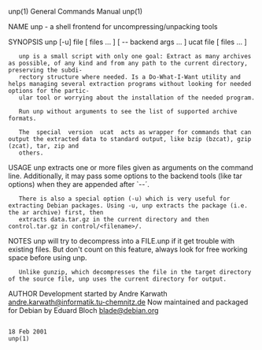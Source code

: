 unp(1)                                                                 General Commands Manual                                                                unp(1)

NAME
       unp - a shell frontend for uncompressing/unpacking tools

SYNOPSIS
       unp [-u] file [ files ... ] [ -- backend args ...  ] ucat file [ files ... ]

       unp is a small script with only one goal: Extract as many archives as possible, of any kind and from any path to the current directory, preserving the subdi‐
       rectory structure where needed. Is a Do-What-I-Want utility and helps managing several extraction programs without looking for needed options for the partic‐
       ular tool or worrying about the installation of the needed program.

       Run unp without arguments to see the list of supported archive formats.

       The  special  version  ucat  acts as wrapper for commands that can output the extracted data to standard output, like bzip (bzcat), gzip (zcat), tar, zip and
       others.

USAGE
       unp extracts one or more files given as arguments on the command line.  Additionally, it may pass some options to the backend tools (like tar  options)  when
       they are appended after `--´.

       There is also a special option (-u) which is very useful for extracting Debian packages. Using -u, unp extracts the package (i.e. the ar archive) first, then
       extracts data.tar.gz in the current directory and then control.tar.gz in control/<filename>/.

NOTES
       unp will try to decompress into a FILE.unp if it get trouble with existing files. But don't count on this feature, always look for free working space  before
       using unp.

       Unlike gunzip, which decompresses the file in the target directory of the source file, unp uses the current directory for output.

AUTHOR
       Development started by Andre Karwath <andre.karwath@informatik.tu-chemnitz.de>
       Now maintained and packaged for Debian by Eduard Bloch <blade@debian.org>

                                                                             18 Feb 2001                                                                      unp(1)
